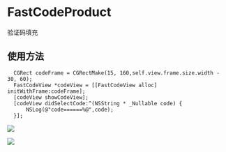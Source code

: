 # FastCodeProduct
验证码填充

## 使用方法 
  ~~~
    CGRect codeFrame = CGRectMake(15, 160,self.view.frame.size.width - 30, 60);
    FastCodeView *codeView = [[FastCodeView alloc] initWithFrame:codeFrame];
    [codeView showCodeView];
    [codeView didSelectCode:^(NSString * _Nullable code) {
        NSLog(@"code======%@",code);
    }];
   ~~~
![](http://wx1.sinaimg.cn/mw690/006Fw6Kwly1g6wvvnu6pfj30j404qglo.jpg)


![](http://wx3.sinaimg.cn/mw690/006Fw6Kwly1g6wvy142mfj30j6066jrn.jpg)
